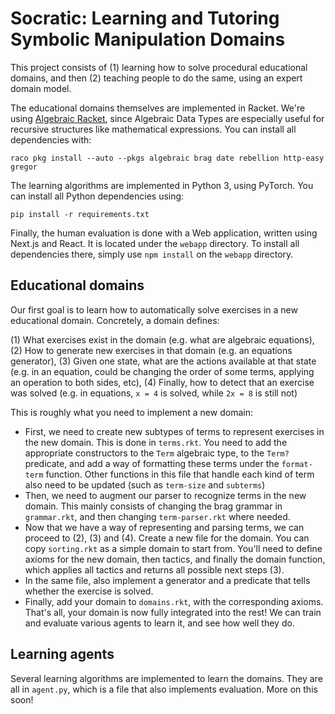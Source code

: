 # Socratic: Learning and Tutoring Symbolic Manipulation Domains

This project consists of (1) learning how to solve procedural educational domains,
and then (2) teaching people to do the same, using an expert domain model.

The educational domains themselves are implemented in Racket.
We're using [Algebraic Racket](https://docs.racket-lang.org/algebraic/ref.html),
since Algebraic Data Types are especially useful for recursive structures like
mathematical expressions. You can install all dependencies with:

```
raco pkg install --auto --pkgs algebraic brag date rebellion http-easy gregor
```

The learning algorithms are implemented in Python 3, using PyTorch. You can install
all Python dependencies using:

```
pip install -r requirements.txt
```

Finally, the human evaluation is done with a Web application, written using Next.js and React.
It is located under the `webapp` directory. To install all dependencies there, simply
use `npm install` on the `webapp` directory.

## Educational domains

Our first goal is to learn how to automatically solve exercises in a new educational domain.
Concretely, a domain defines:

(1) What exercises exist in the domain (e.g. what are algebraic equations),
(2) How to generate new exercises in that domain (e.g. an equations generator),
(3) Given one state, what are the actions available at that state (e.g. in an equation, could be changing the order of some terms, applying an operation to both sides, etc),
(4) Finally, how to detect that an exercise was solved (e.g. in equations, `x = 4` is solved, while `2x = 8` is still not)

This is roughly what you need to implement a new domain:

* First, we need to create new subtypes of terms to represent exercises in the new domain.
  This is done in `terms.rkt`. You need to add the appropriate constructors to the `Term` algebraic type,
  to the `Term?` predicate, and add a way of formatting these terms under the `format-term` function.
  Other functions in this file that handle each kind of term also need to be updated (such as `term-size` and
  `subterms`)
* Then, we need to augment our parser to recognize terms in the new domain.
  This mainly consists of changing the brag grammar in `grammar.rkt`, and then changing `term-parser.rkt`
  where needed.
* Now that we have a way of representing and parsing terms, we can proceed to (2), (3) and (4).
  Create a new file for the domain. You can copy `sorting.rkt` as a simple domain to start from.
  You'll need to define axioms for the new domain, then tactics, and finally the domain function,
  which applies all tactics and returns all possible next steps (3).
* In the same file, also implement a generator and a predicate that tells whether the exercise is solved.
* Finally, add your domain to `domains.rkt`, with the corresponding axioms. That's all, your domain is
  now fully integrated into the rest! We can train and evaluate various agents to learn it, and see how
  well they do.

## Learning agents

Several learning algorithms are implemented to learn the domains.
They are all in `agent.py`, which is a file that also implements evaluation.
More on this soon!
